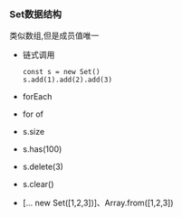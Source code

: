 ### Set数据结构

类似数组,但是成员值唯一

* 链式调用

  ```
  const s = new Set()
  s.add(1).add(2).add(3)
  ```

* forEach

* for of

* s.size

* s.has(100)

* s.delete(3)

* s.clear()

* [... new Set([1,2,3])]、Array.from([1,2,3])

